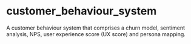 # customer_behaviour_system
A customer behaviour system that comprises a churn model, sentiment analysis, NPS, user experience score (UX score) and persona mapping. 
